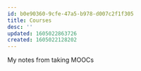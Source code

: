 ```yaml
---
id: b0e90360-9cfe-47a5-b978-d007c2f1f305
title: Courses
desc: ''
updated: 1605022863726
created: 1605022128202
---
```


My notes from taking MOOCs 
